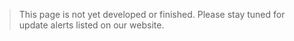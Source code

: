 
> This page is not yet developed or finished. Please stay tuned for update alerts listed on our website. 